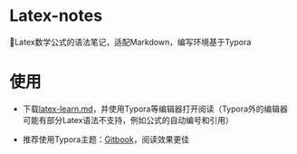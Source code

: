 # Latex-notes
:book:Latex数学公式的语法笔记，适配Markdown，编写环境基于Typora

# 使用
- 下载[latex-learn.md](https://github.com/evan-gyy/Latex-notes/blob/master/latex-learn.md)，并使用Typora等编辑器打开阅读（Typora外的编辑器可能有部分Latex语法不支持，例如公式的自动编号和引用）

- 推荐使用Typora主题：[Gitbook](https://theme.typoraio.cn/theme/Gitbook/)，阅读效果更佳
